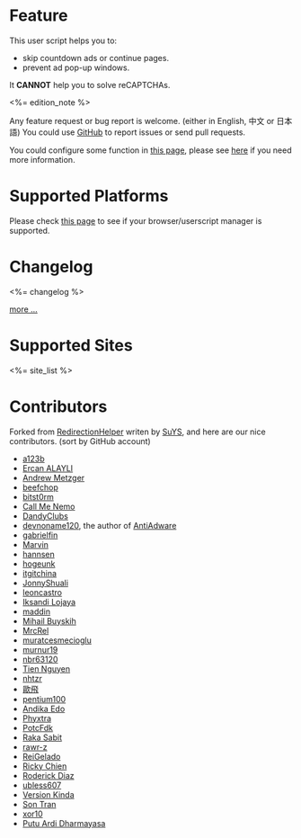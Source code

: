 # Feature

This user script helps you to:

* skip countdown ads or continue pages.
* prevent ad pop-up windows.

It **CANNOT** help you to solve reCAPTCHAs.

<%= edition_note %>

Any feature request or bug report is welcome. (either in English, 中文 or 日本語)
You could use [GitHub] to report issues or send pull requests.

You could configure some function in [this page][1], please see [here][5] if you
need more information.

# Supported Platforms

Please check [this page][2] to see if your browser/userscript manager is
supported.

# Changelog

<%= changelog %>

[more ...][3]

# Supported Sites

<%= site_list %>

# Contributors

Forked from [RedirectionHelper] writen by [SuYS], and here are our nice
contributors. (sort by GitHub account)

* [a123b](https://github.com/a123b)
* [Ercan ALAYLI](https://github.com/alayliercan)
* [Andrew Metzger](https://github.com/andrewjmetzger)
* [beefchop](https://github.com/beefchop)
* [bitst0rm](https://github.com/bitst0rm)
* [Call Me Nemo](https://github.com/callmenemo491)
* [DandyClubs](https://github.com/DandyClubs)
* [devnoname120](https://github.com/devnoname120), the author of [AntiAdware](https://github.com/handyuserscripts/antiadware#readme)
* [gabrielfin](https://github.com/gabrielfin)
* [Marvin](https://github.com/GiantTreeLP)
* [hannsen](https://github.com/hannsen)
* [hogeunk](https://github.com/hogeunk)
* [itgitchina](https://github.com/itgitchina)
* [JonnyShuali](https://github.com/JonnyShuali)
* [leoncastro](https://github.com/leoncastro)
* [Iksandi Lojaya](https://github.com/lojaya)
* [maddin](https://github.com/maddin77)
* [Mihail Buyskih](https://github.com/MNBuyskih)
* [MrcRel](https://github.com/MrcRel)
* [muratcesmecioglu](https://github.com/muratcesmecioglu)
* [murnur19](https://github.com/murnur19)
* [nbr63120](https://github.com/nbr63120)
* [Tien Nguyen](https://github.com/nhtera)
* [nhtzr](https://github.com/nhtzr)
* [歐飛](https://github.com/ofyxp)
* [pentium100](https://github.com/pentium100)
* [Andika Edo](https://github.com/phiexz)
* [Phyxtra](https://github.com/Phyxtra)
* [PotcFdk](https://github.com/PotcFdk)
* [Raka Sabit](https://github.com/rakasabit)
* [rawr-z](https://github.com/rawr-z)
* [ReiGelado](https://github.com/ReiGelado)
* [Ricky Chien](https://github.com/rickychien)
* [Roderick Diaz](https://github.com/rorik)
* [ubless607](https://github.com/ubless607)
* [Version Kinda](https://github.com/version365)
* [Son Tran](https://github.com/x0rm3r)
* [xor10](https://github.com/xor10)
* [Putu Ardi Dharmayasa](https://github.com/yasawibu)


[1]: https://adsbypasser.github.io/configure.html
[2]: https://github.com/adsbypasser/adsbypasser/wiki/Supported-Platforms
[3]: https://github.com/adsbypasser/adsbypasser/blob/master/CHANGELOG.md
[5]: https://github.com/adsbypasser/adsbypasser/wiki/Runtime-Configurations
[RedirectionHelper]: https://userscripts-mirror.org/scripts/show/69797
[SuYS]: https://userscripts-mirror.org/users/SuYS.html
[GitHub]: https://github.com/adsbypasser/adsbypasser
